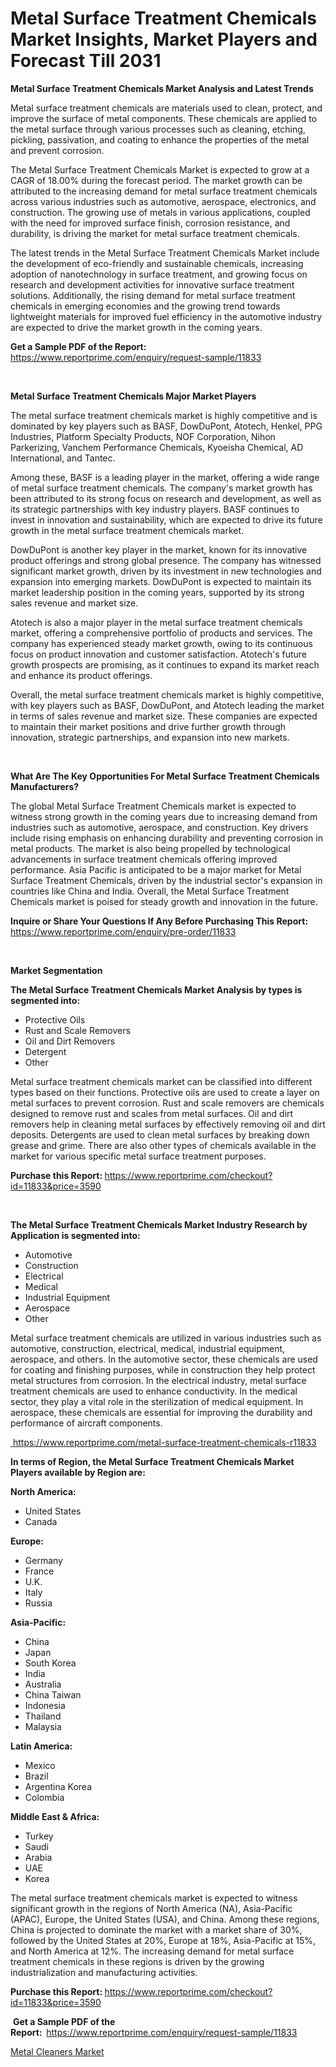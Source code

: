 <p><h1>Metal Surface Treatment Chemicals Market Insights, Market Players and Forecast Till 2031</h1></p><p><strong>Metal Surface Treatment Chemicals Market Analysis and Latest Trends</strong></p>
<p><p>Metal surface treatment chemicals are materials used to clean, protect, and improve the surface of metal components. These chemicals are applied to the metal surface through various processes such as cleaning, etching, pickling, passivation, and coating to enhance the properties of the metal and prevent corrosion.</p><p>The Metal Surface Treatment Chemicals Market is expected to grow at a CAGR of 18.00% during the forecast period. The market growth can be attributed to the increasing demand for metal surface treatment chemicals across various industries such as automotive, aerospace, electronics, and construction. The growing use of metals in various applications, coupled with the need for improved surface finish, corrosion resistance, and durability, is driving the market for metal surface treatment chemicals.</p><p>The latest trends in the Metal Surface Treatment Chemicals Market include the development of eco-friendly and sustainable chemicals, increasing adoption of nanotechnology in surface treatment, and growing focus on research and development activities for innovative surface treatment solutions. Additionally, the rising demand for metal surface treatment chemicals in emerging economies and the growing trend towards lightweight materials for improved fuel efficiency in the automotive industry are expected to drive the market growth in the coming years.</p></p>
<p><strong>Get a Sample PDF of the Report:&nbsp;</strong> <a href="https://www.reportprime.com/enquiry/request-sample/11833">https://www.reportprime.com/enquiry/request-sample/11833</a></p>
<p>&nbsp;</p>
<p><strong>Metal Surface Treatment Chemicals Major Market Players</strong></p>
<p><p>The metal surface treatment chemicals market is highly competitive and is dominated by key players such as BASF, DowDuPont, Atotech, Henkel, PPG Industries, Platform Specialty Products, NOF Corporation, Nihon Parkerizing, Vanchem Performance Chemicals, Kyoeisha Chemical, AD International, and Tantec.</p><p>Among these, BASF is a leading player in the market, offering a wide range of metal surface treatment chemicals. The company's market growth has been attributed to its strong focus on research and development, as well as its strategic partnerships with key industry players. BASF continues to invest in innovation and sustainability, which are expected to drive its future growth in the metal surface treatment chemicals market.</p><p>DowDuPont is another key player in the market, known for its innovative product offerings and strong global presence. The company has witnessed significant market growth, driven by its investment in new technologies and expansion into emerging markets. DowDuPont is expected to maintain its market leadership position in the coming years, supported by its strong sales revenue and market size.</p><p>Atotech is also a major player in the metal surface treatment chemicals market, offering a comprehensive portfolio of products and services. The company has experienced steady market growth, owing to its continuous focus on product innovation and customer satisfaction. Atotech's future growth prospects are promising, as it continues to expand its market reach and enhance its product offerings.</p><p>Overall, the metal surface treatment chemicals market is highly competitive, with key players such as BASF, DowDuPont, and Atotech leading the market in terms of sales revenue and market size. These companies are expected to maintain their market positions and drive further growth through innovation, strategic partnerships, and expansion into new markets.</p></p>
<p>&nbsp;</p>
<p><strong>What Are The Key Opportunities For Metal Surface Treatment Chemicals Manufacturers?</strong></p>
<p><p>The global Metal Surface Treatment Chemicals market is expected to witness strong growth in the coming years due to increasing demand from industries such as automotive, aerospace, and construction. Key drivers include rising emphasis on enhancing durability and preventing corrosion in metal products. The market is also being propelled by technological advancements in surface treatment chemicals offering improved performance. Asia Pacific is anticipated to be a major market for Metal Surface Treatment Chemicals, driven by the industrial sector's expansion in countries like China and India. Overall, the Metal Surface Treatment Chemicals market is poised for steady growth and innovation in the future.</p></p>
<p><strong>Inquire or Share Your Questions If Any Before Purchasing This Report:</strong> <a href="https://www.reportprime.com/enquiry/pre-order/11833">https://www.reportprime.com/enquiry/pre-order/11833</a></p>
<p>&nbsp;</p>
<p><strong>Market Segmentation</strong></p>
<p><strong>The Metal Surface Treatment Chemicals Market Analysis by types is segmented into:</strong></p>
<p><ul><li>Protective Oils</li><li>Rust and Scale Removers</li><li>Oil and Dirt Removers</li><li>Detergent</li><li>Other</li></ul></p>
<p><p>Metal surface treatment chemicals market can be classified into different types based on their functions. Protective oils are used to create a layer on metal surfaces to prevent corrosion. Rust and scale removers are chemicals designed to remove rust and scales from metal surfaces. Oil and dirt removers help in cleaning metal surfaces by effectively removing oil and dirt deposits. Detergents are used to clean metal surfaces by breaking down grease and grime. There are also other types of chemicals available in the market for various specific metal surface treatment purposes.</p></p>
<p><strong>Purchase this Report:&nbsp;</strong><a href="https://www.reportprime.com/checkout?id=11833&price=3590">https://www.reportprime.com/checkout?id=11833&price=3590</a></p>
<p>&nbsp;</p>
<p><strong>The Metal Surface Treatment Chemicals Market Industry Research by Application is segmented into:</strong></p>
<p><ul><li>Automotive</li><li>Construction</li><li>Electrical</li><li>Medical</li><li>Industrial Equipment</li><li>Aerospace</li><li>Other</li></ul></p>
<p><p>Metal surface treatment chemicals are utilized in various industries such as automotive, construction, electrical, medical, industrial equipment, aerospace, and others. In the automotive sector, these chemicals are used for coating and finishing purposes, while in construction they help protect metal structures from corrosion. In the electrical industry, metal surface treatment chemicals are used to enhance conductivity. In the medical sector, they play a vital role in the sterilization of medical equipment. In aerospace, these chemicals are essential for improving the durability and performance of aircraft components.</p></p>
<p><a href="https://www.reportprime.com/metal-surface-treatment-chemicals-r11833">&nbsp;https://www.reportprime.com/metal-surface-treatment-chemicals-r11833</a></p>
<p><strong>In terms of Region, the Metal Surface Treatment Chemicals Market Players available by Region are:</strong></p>
<p>
    <p> <strong> North America: </strong>
        <ul>
            <li>United States</li>
            <li>Canada</li>
        </ul>
        </p> 
    <p> <strong> Europe: </strong>
        <ul>
            <li>Germany</li>
            <li>France</li>
            <li>U.K.</li>
            <li>Italy</li>
            <li>Russia</li>
        </ul>
        </p> 
    <p> <strong> Asia-Pacific: </strong>
        <ul>
            <li>China</li>
            <li>Japan</li>
            <li>South Korea</li>
            <li>India</li>
            <li>Australia</li>
            <li>China Taiwan</li>
            <li>Indonesia</li>
            <li>Thailand</li>
            <li>Malaysia</li>
        </ul>
        </p> 
    <p> <strong> Latin America: </strong>
        <ul>
            <li>Mexico</li>
            <li>Brazil</li>
            <li>Argentina Korea</li>
            <li>Colombia</li>
        </ul>
        </p> 
    <p> <strong> Middle East & Africa: </strong>
        <ul>
            <li>Turkey</li>
            <li>Saudi</li>
            <li>Arabia</li>
            <li>UAE</li>
            <li>Korea</li>
        </ul>
    </p>
    </p>
<p><p>The metal surface treatment chemicals market is expected to witness significant growth in the regions of North America (NA), Asia-Pacific (APAC), Europe, the United States (USA), and China. Among these regions, China is projected to dominate the market with a market share of 30%, followed by the United States at 20%, Europe at 18%, Asia-Pacific at 15%, and North America at 12%. The increasing demand for metal surface treatment chemicals in these regions is driven by the growing industrialization and manufacturing activities.</p></p>
<p><strong>Purchase this Report: </strong><a href="https://www.reportprime.com/checkout?id=11833&price=3590">https://www.reportprime.com/checkout?id=11833&price=3590</a></p>
<p>&nbsp;<strong>Get a Sample PDF of the Report:&nbsp;&nbsp;</strong><a href="https://www.reportprime.com/enquiry/request-sample/11833">https://www.reportprime.com/enquiry/request-sample/11833</a></p>
<p><strong></strong></p>
<p><p><a href="https://github.com/mdinislamsheik/Market-Research-Report-List-1/blob/main/metal-cleaners-market.md">Metal Cleaners Market</a></p></p>